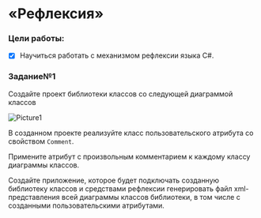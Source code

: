 # «Рефлексия»

### Цели работы:
- [x] Научиться работать с механизмом рефлексии языка C#.

### Задание№1
Создайте проект библиотеки классов со следующей диаграммой классов

![Picture1](https://user-images.githubusercontent.com/91723070/204012450-de53f7bc-8238-423c-a080-9d25e0ebb2a6.png)

В созданном проекте реализуйте класс пользовательского атрибута со свойством `Comment`. 

Примените атрибут с произвольным комментарием к каждому классу диаграммы классов.

Создайте приложение, которое будет подключать созданную библиотеку классов и средствами рефлексии генерировать файл xml-представления всей диаграммы классов библиотеки, в том числе с созданными пользовательскими атрибутами.
